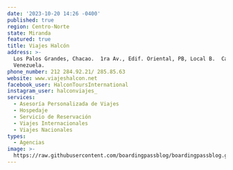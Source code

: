 ```yaml
---
date: '2023-10-20 14:26 -0400'
published: true
region: Centro-Norte
state: Miranda
featured: true
title: Viajes Halcón
address: >-
  Los Palos Grandes, Chacao.  1ra Av., Edif. Oriental, PB, Local B.  Caracas,
  Venezuela.
phone_number: 212 284.92.21/ 285.85.63
website: www.viajeshalcon.net
facebook_user: HalconToursInternational
instagram_user: halconviajes_
services:
  - Asesoría Personalizada de Viajes
  - Hospedaje
  - Servicio de Reservación
  - Viajes Internacionales
  - Viajes Nacionales
types:
  - Agencias
image: >-
  https://raw.githubusercontent.com/boardingpassblog/boardingpassblog.github.io/main/assets/images/halcon.jpg
---
```


